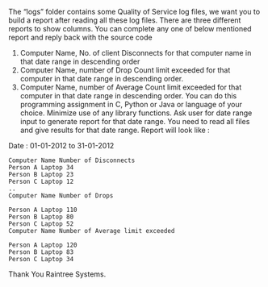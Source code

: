 
The “logs” folder contains some Quality of Service log files, we want you to build a report after reading all these log files.
There are three different reports to show columns. You can complete any one of below mentioned report and reply back with the source code
1) Computer Name, No. of client Disconnects for that computer name in that date range in descending order
2) Computer Name, number of Drop Count limit exceeded for that computer in that date range in descending order.
3) Computer Name, number of Average Count limit exceeded for that computer in that date range in descending order.
You can do this programming assignment in C, Python or Java or language of your choice. Minimize use of any library functions. Ask user for date range input to generate report for that date range. You need to read all files and give results for that date range.
Report will look like :

  Date : 01-01-2012 to 31-01-2012
    
    Computer Name Number of Disconnects
    Person A Laptop 34
    Person B Laptop 23
    Person C Laptop 12
    ..
    Computer Name Number of Drops
    
    Person A Laptop 110
    Person B Laptop 80
    Person C Laptop 52
    Computer Name Number of Average limit exceeded
    
    Person A Laptop 120
    Person B Laptop 83
    Person C Laptop 34

Thank You
Raintree Systems.
